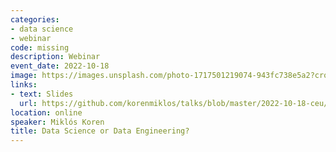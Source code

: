 ```yaml
---
categories:
- data science
- webinar
code: missing
description: Webinar
event_date: 2022-10-18
image: https://images.unsplash.com/photo-1717501219074-943fc738e5a2?crop=entropy&cs=tinysrgb&fit=max&fm=jpg&ixid=M3w2ODAxOTV8MHwxfHJhbmRvbXx8fHx8fHx8fDE3MzI2NDM2MTh8&ixlib=rb-4.0.3&q=80&w=1080
links:
- text: Slides
  url: https://github.com/korenmiklos/talks/blob/master/2022-10-18-ceu/README.pdf
location: online
speaker: Miklós Koren
title: Data Science or Data Engineering?
---
```

